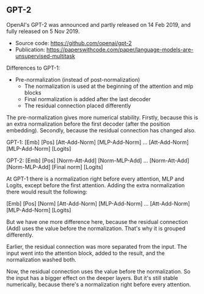 ## GPT-2 ##

OpenAI's GPT-2 was announced and partly released on 14 Feb 2019, and fully released on 5 Nov 2019.

- Source code: https://github.com/openai/gpt-2
- Publication: https://paperswithcode.com/paper/language-models-are-unsupervised-multitask

Differences to GPT-1:
- Pre-normalization (instead of post-normalization)
  - The normalization is used at the beginning of the attention and mlp blocks
  - Final normalization is added after the last decoder
  - The residual connection placed differently

The pre-normalization gives more numerical stability. Firstly, because this is an extra normalization before the first decoder (after the position embedding).
Secondly, because the residual connection has changed also.

GPT-1: [Emb] [Pos] [Att-Add-Norm] [MLP-Add-Norm] ... [Att-Add-Norm] [MLP-Add-Norm] [Logits]

GPT-2: [Emb] [Pos] [Norm-Att-Add] [Norm-MLP-Add] ... [Norm-Att-Add] [Norm-MLP-Add] [Final norm] [Logits]

At GPT-1 there is a normalization right before every attention, MLP and Logits, except before the first attention.
Adding the extra normalization there would result the following:

[Emb] [Pos] [Norm] [Att-Add-Norm] [MLP-Add-Norm] ... [Att-Add-Norm] [MLP-Add-Norm] [Logits]

But we have one more difference here, because the residual connection (Add) uses the value before the normalization.
That's why it is grouped differently.

Earlier, the residual connection was more separated from the input. The input went into the attention block, added to the result, and the normalization washed both.

Now, the residual connection uses the value before the normalization. So the input has a bigger effect on the deeper layers. But it's still stable numerically, because there's a normalization right before every attention.
